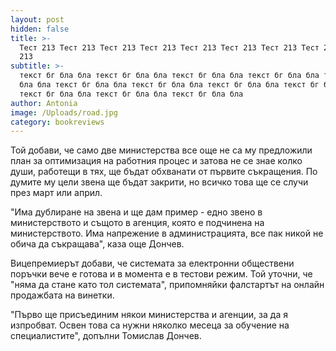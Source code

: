 ```yaml
---
layout: post
hidden: false
title: >-
  Тест 213 Тест 213 Тест 213 Тест 213 Тест 213 Тест 213 Тест 213 Тест 213 Тест
  213 
subtitle: >-
  текст бг бла бла текст бг бла бла текст бг бла бла текст бг бла бла текст бг
  бла бла текст бг бла бла текст бг бла бла текст бг бла бла текст бг бла бла
  текст бг бла бла текст бг бла бла текст бг бла бла
author: Antonia
image: /Uploads/road.jpg
category: bookreviews
---
```

Той добави, че само две министерства все още не са му предложили план за оптимизация на работния процес и затова не се знае колко души, работещи в тях, ще бъдат обхванати от първите съкращения. По думите му цели звена ще бъдат закрити, но всичко това ще се случи през март или април.

"Има дублиране на звена и ще дам пример - едно звено в министерството и същото в агенция, която е подчинена на министерството. Има напрежение в администрацията, все пак никой не обича да съкращава", каза още Дончев.


Вицепремиерът добави, че системата за електронни обществени поръчки вече е готова и в момента е в тестови режим. Той уточни, че "няма да стане като тол системата", припомняйки фалстартът на онлайн продажбата на винетки.


"Първо ще присъединим някои министерства и агенции, за да я изпробват. Освен това са нужни няколко месеца за обучение на специалистите", допълни Томислав Дончев.
